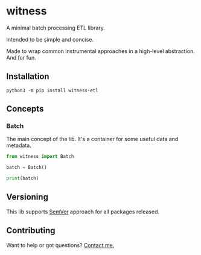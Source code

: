 # witness

A minimal batch processing ETL library.

Intended to be simple and concise.

Made to wrap common instrumental approaches in a high-level abstraction.
And for fun.

## Installation
```
python3 -m pip install witness-etl
```

## Concepts

### Batch
The main concept of the lib. It's a container for some useful data and metadata. 

```python
from witness import Batch

batch = Batch()

print(batch)

```

## Versioning
This lib supports [SemVer](https://semver.org/) approach for all packages released.

## Contributing
Want to help or got questions? 
[Contact me.](mailto:evgeniypalych@gmail.com)
